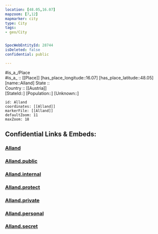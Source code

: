```yaml
---
location: [48.05,16.07] 
mapzoom: [7,12] 
mapmarker: city 
type: City
tags:
- geo/City


SpocWebEntityId: 28744
isDeleted: false
confidential: public

---
```

#is_a_/Place  
#is_a_ :: [[Place]] 
[has_place_longitude::16.07] 
[has_place_latitude::48.05] 
[name::Alland] 
State ::  
Country :: [[Austria]]  
[StateId::] 
[Population::] 
[Unknown::] 


```leaflet
id: Alland
coordinates: [[Alland]] 
markerFile: [[Alland]] 
defaultZoom: 11 
maxZoom: 18
```


## Confidential Links & Embeds: 

### [Alland](/_Standards/Earth/Continent/Europe/Europe~Central/Austria/Austrias_States/Niederösterreich/City/Alland.md) 

### [Alland.public](/_public/Earth/Continent/Europe/Europe~Central/Austria/Austrias_States/Niederösterreich/City/Alland.public.md) 

### [Alland.internal](/_internal/Earth/Continent/Europe/Europe~Central/Austria/Austrias_States/Niederösterreich/City/Alland.internal.md) 

### [Alland.protect](/_protect/Earth/Continent/Europe/Europe~Central/Austria/Austrias_States/Niederösterreich/City/Alland.protect.md) 

### [Alland.private](/_private/Earth/Continent/Europe/Europe~Central/Austria/Austrias_States/Niederösterreich/City/Alland.private.md) 

### [Alland.personal](/_personal/Earth/Continent/Europe/Europe~Central/Austria/Austrias_States/Niederösterreich/City/Alland.personal.md) 

### [Alland.secret](/_secret/Earth/Continent/Europe/Europe~Central/Austria/Austrias_States/Niederösterreich/City/Alland.secret.md)

